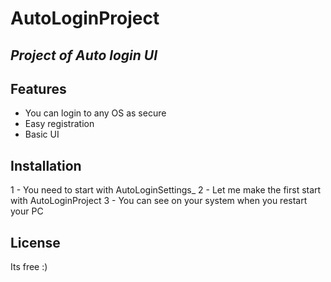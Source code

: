 # AutoLoginProject

## _Project of Auto login UI_

## Features

- You can login to any OS as secure
- Easy registration
- Basic UI

## Installation

1 - You need to start with AutoLoginSettings_
2 - Let me make the first start with AutoLoginProject
3 - You can see on your system when you restart your PC


## License

Its free :)
